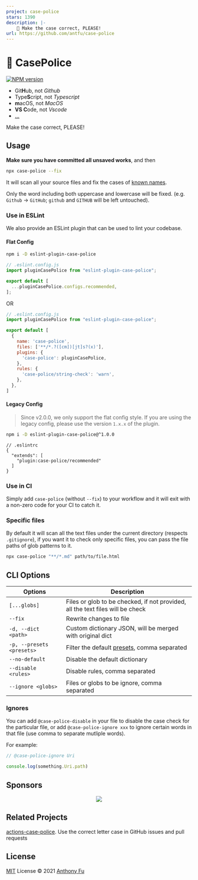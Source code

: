 ```yaml
---
project: case-police
stars: 1390
description: |-
    🚨 Make the case correct, PLEASE!
url: https://github.com/antfu/case-police
---
```


# 🚨 CasePolice

[![NPM version](https://img.shields.io/npm/v/case-police?color=a1b858&label=)](https://www.npmjs.com/package/case-police)

<!-- @case-police-ignore -->

- Git**H**ub, not _Github_
- Type**S**cript, not _Typescript_
- **m**acOS, not _MacOS_
- **VS C**ode, not _Vscode_
- [...](./packages/case-police/dict)

Make the case correct, PLEASE!

## Usage

**Make sure you have committed all unsaved works**, and then

```bash
npx case-police --fix
```

It will scan all your source files and fix the cases of [known names](./packages/case-police/dict).

Only the word including both uppercase and lowercase will be fixed. (e.g. `Github` -> `GitHub`; `github` and `GITHUB` will be left untouched).

### Use in ESLint

We also provide an ESLint plugin that can be used to lint your codebase.

#### Flat Config

```bash
npm i -D eslint-plugin-case-police
```

<!-- eslint-skip -->

```js
// .eslint.config.js
import pluginCasePolice from "eslint-plugin-case-police";

export default [
  ...pluginCasePolice.configs.recommended,
];
```

OR

<!-- eslint-skip -->

```js
// .eslint.config.js
import pluginCasePolice from "eslint-plugin-case-police";

export default [
  {
    name: 'case-police',
    files: ['**/*.?([cm])[jt]s?(x)'],
    plugins: {
      'case-police': pluginCasePolice,
    },
    rules: {
      'case-police/string-check': 'warn',
    },
  },
]
```

#### Legacy Config

> Since v2.0.0, we only support the flat config style. If you are using the legacy config, please use the version `1.x.x` of the plugin.

```bash
npm i -D eslint-plugin-case-police@^1.0.0
```

<!-- eslint-skip -->

```jsonc
// .eslintrc
{
  "extends": [
    "plugin:case-police/recommended"
  ]
}
```

### Use in CI

Simply add `case-police` (without `--fix`) to your workflow and it will exit with a non-zero code for your CI to catch it.

### Specific files

By default it will scan all the text files under the current directory (respects `.gitignore`), if you want it to check only specific files, you can pass the file paths of glob patterns to it.

```bash
npx case-police "**/*.md" path/to/file.html
```

## CLI Options

| Options                   | Description                                                                    |
| ------------------------- | ------------------------------------------------------------------------------ |
| `[...globs]`              | Files or glob to be checked, if not provided, all the text files will be check |
| `--fix`                   | Rewrite changes to file                                                        |
| `-d, --dict <path>`       | Custom dictionary JSON, will be merged with original dict                      |
| `-p, --presets <presets>` | Filter the default [presets](./packages/case-police/dict), comma separated     |
| `--no-default`            | Disable the default dictionary                                                 |
| `--disable <rules>`       | Disable rules, comma separated                                                 |
| `--ignore <globs>`        | Files or globs to be ignore, comma separated                                   |

### Ignores

You can add `@case-police-disable` in your file to disable the case check for the particular file, or add `@case-police-ignore xxx` to ignore certain words in that file (use comma to separate mutliple words).

For example:

```ts
// @case-police-ignore Uri

console.log(something.Uri.path)
```

## Sponsors

<p align="center">
  <a href="https://cdn.jsdelivr.net/gh/antfu/static/sponsors.svg">
    <img src='https://cdn.jsdelivr.net/gh/antfu/static/sponsors.svg'/>
  </a>
</p>

## Related Projects

[actions-case-police](https://github.com/Namchee/actions-case-police). Use the correct letter case in GitHub issues and pull requests

## License

[MIT](./LICENSE) License © 2021 [Anthony Fu](https://github.com/antfu)

